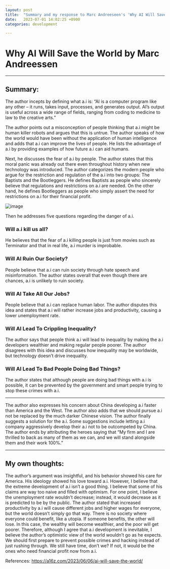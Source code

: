 ```yaml
---
layout: post
title:  "Summary and my response to Marc Andreeseen's 'Why AI Will Save the World'"
date:   2023-07-01 14:02:25 +0900
categories: development 

---
```


# Why AI Will Save the World by Marc Andreessen

---

## Summary:

The author incepts by defining what a.i is: “AI is a computer program like any other – it runs, takes input, processes, and generates output. AI’s output is useful across a wide range of fields, ranging from coding to medicine to law to the creative arts.” 

The author points out a misconception of people thinking that a.i might be human killer robots and argues that this is untrue. The author speaks of how the world would have been without the application of human intelligence and adds that a.i can improve the lives of people. He lists the advantage of a.i by providing examples of how future a.i can aid humans. 

Next, he discusses the fear of a.i by people. The author states that this moral panic was already out there even throughout history when new technology was introduced. The author categorizes the modern people who argue for the restriction and regulation of the a.i into two groups: The Baptists and the Bootleggers. He defines Baptists as people who sincerely believe that regulations and restrictions on a.i are needed. On the other hand, he defines Bootleggers as people who simply assert the need for restrictions on a.i for their financial profit.

![image](https://news.tukorea.ac.kr/news/photo/202303/152_101_555.jpg)

Then he addresses five questions regarding the danger of a.i. 

### Will a.i kill us all?
He believes that the fear of a.i killing people is just from movies such as Terminator and that in real life, a.i murder is improbable.

### Will AI Ruin Our Society?
People believe that a.i can ruin society through hate speech and misinformation. The author states overall that even though there are chances, a.i is unlikely to ruin society.

### Will AI Take All Our Jobs?
People believe that a.i can replace human labor. The author disputes this idea and states that a.i will rather increase jobs and productivity, causing a lower unemployment rate.

### Will AI Lead To Crippling Inequality?
The author says that people think a.i will lead to inequality by making the a.i developers wealthier and making regular people poorer. The author disagrees with this idea and discusses how inequality may be worldwide, but technology doesn’t drive inequality. 

### Will AI Lead To Bad People Doing Bad Things?
The author states that although people are doing bad things with a.i is possible, it can be prevented by the government and smart people trying to stop these crimes with a.i.

---

The author also expresses his concern about China developing a.i faster than America and the West. The author also adds that we should pursue a.i not be replaced by the much darker Chinese vision. The author finally suggests a solution for the a.i. Some suggestions include letting a.i company aggressively develop their a.i not to be outcompeted by China. The author ends by attributing the heroes saying that “My firm and I are thrilled to back as many of them as we can, and we will stand alongside them and their work 100%.”

---

## My own thoughts: 

The author’s argument was insightful, and his behavior showed his care for America. His ideology showed his love toward a.i. However, I believe that the extreme development of a.i isn’t a good thing. I believe that some of his claims are way too naive and filled with optimism. For one point, I believe the unemployment rate wouldn’t decrease; instead, it would decrease as it is predicted to be by the public. The author stated that increased productivity by a.i will cause different jobs and higher wages for everyone, but the world doesn’t simply go that way. There is no society where everyone could benefit, like a utopia. If someone benefits, the other will lose. In this case, the wealthy will become wealthier, and the poor will get poorer. Therefore, although I agree that a.i development is inevitable, I believe the author’s optimistic view of the world wouldn’t go as he expects. We should first prepare to prevent possible crimes and hacking instead of just rushing through. We still have time, don’t we? If not, it would be the ones who need financial profit now from a.i.

References: https://a16z.com/2023/06/06/ai-will-save-the-world/
